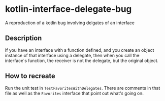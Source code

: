 # kotlin-interface-delegate-bug
A reproduction of a kotlin bug involving delgates of an interface

## Description

If you have an interface with a function defined, and you create an object instance of that
interface using a delegate, then when you call the interface's function, the receiver is not
the delegate, but the original object.

## How to recreate

Run the unit test in `TestFavoritesWithDelegates`. There are comments in that file
as well as the `Favorites` interface that point out what's going on.

